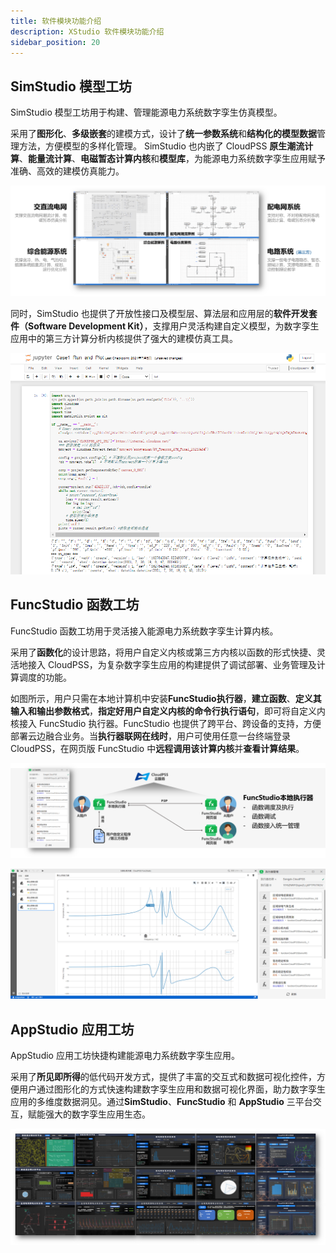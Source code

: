 ```yaml
---
title: 软件模块功能介绍
description: XStudio 软件模块功能介绍
sidebar_position: 20
---
```



## SimStudio 模型工坊

SimStudio 模型工坊用于构建、管理能源电力系统数字孪生仿真模型。

采用了**图形化**、**多级嵌套**的建模方式，设计了**统一参数系统**和**结构化的模型数据**管理方法，方便模型的多样化管理。
SimStudio 也内嵌了 CloudPSS **原生潮流计算**、**能量流计算**、**电磁暂态计算内核**和**模型库**，为能源电力系统数字孪生应用赋予准确、高效的建模仿真能力。

![SimStudio - 模型工坊建模界面](./模型工坊建模界面.png "模型工坊建模界面")

同时，SimStudio 也提供了开放性接口及模型层、算法层和应用层的**软件开发套件（Software Development Kit）**，支撑用户灵活构建自定义模型，为数字孪生应用中的第三方计算分析内核提供了强大的建模仿真工具。

![SimStudio - 模型工坊SDK](./模型工坊SDK.png "模型工坊SDK")


## FuncStudio 函数工坊

FuncStudio 函数工坊用于灵活接入能源电力系统数字孪生计算内核。

采用了**函数化**的设计思路，将用户自定义内核或第三方内核以函数的形式快捷、灵活地接入 CloudPSS，为复杂数字孪生应用的构建提供了调试部署、业务管理及计算调度的功能。

如图所示，用户只需在本地计算机中安装**FuncStudio执行器**，**建立函数**、**定义其输入和输出参数格式**，**指定好用户自定义内核的命令行执行语句**，即可将自定义内核接入 FuncStudio 执行器。FuncStudio 也提供了跨平台、跨设备的支持，方便部署云边融合业务。当**执行器联网在线时**，用户可使用任意一台终端登录 CloudPSS，在网页版 FuncStudio 中**远程调用该计算内核**并**查看计算结果**。

![FuncStudio – 函数接入方法](./函数接入方法.png "函数接入方法")

![FuncStudio – 函数工坊及执行器界面](./函数工坊及执行器界面.png "函数工坊及执行器界面")

## AppStudio 应用工坊

AppStudio 应用工坊快捷构建能源电力系统数字孪生应用。

采用了**所见即所得**的低代码开发方式，提供了丰富的交互式和数据可视化控件，方便用户通过图形化的方式快速构建数字孪生应用和数据可视化界面，助力数字孪生应用的多维度数据洞见。通过**SimStudio**、**FuncStudio** 和 **AppStudio** 三平台交互，赋能强大的数字孪生应用生态。

![AppStudio – 应用工坊案例](./应用工坊案例.png "应用工坊案例")